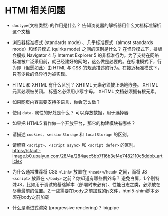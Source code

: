 # HTMl 相关问题
* `doctype`(文档类型) 的作用是什么？
	告知浏览器的解析器用什么文档标准解析这个文档
	
* 浏览器标准模式 (standards mode) 、几乎标准模式（almost standards mode）和怪异模式 (quirks mode) 之间的区别是什么？
在怪异模式下，排版会模拟 Navigator 4 与 Internet Explorer 5 的非标准行为。为了支持在网络标准被广泛采用前，就已经建好的网站，这么做是必要的。在标准模式下，行为即（但愿如此）由 HTML 与 CSS 的规范描述的行为。在接近标准模式下，只有少数的怪异行为被实现。

* HTML 和 XHTML 有什么区别？
XHTML 元素必须被正确地嵌套。
XHTML 元素必须被关闭。
标签名必须用小写字母。
XHTML 文档必须拥有根元素。

* 如果网页内容需要支持多语言，你会怎么做？
* 使用 `data-` 属性的好处是什么？
	可以存放数据，用于选择器
* 如果把 HTML5 看作做一个开放平台，那它的构建模块有哪些？
* 请描述 `cookies`、`sessionStorage` 和 `localStorage` 的区别。
* 请解释 `<script>`、`<script async>` 和 `<script defer>` 的区别。
https://sfault-image.b0.upaiyun.com/28/4a/284aec5bb7f16b3ef4e7482110c5ddbb_articlex

* 为什么通常推荐将 CSS `<link>` 放置在 `<head></head>` 之间，而将 JS `<script>` 放置在 `</body>` 之前？你知道有哪些例外吗？
避免白屏，1.个别特殊JS，比如用于调试的基础脚本（部署时未必有）、性能日志之类，必须放在尽量最前的位置。2.一些需要在body之前加载的js文件，html5-shim脚本必须在body之前加载

* 什么是渐进式渲染 (progressive rendering)？
bigpipe


